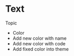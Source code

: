 # Text

Topic

- Color
- Add new color with name
- Add new color with code
- Add fixed color into theme
